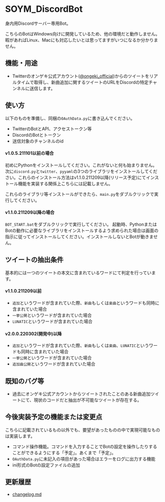 # SOYM_DiscordBot
身内用Discordサーバー専用Bot。

こちらのBotはWindows向けに開発しているため、他の環境だと動作しません。暇があればLinux、Macにも対応したいとは思ってますがいつになるか分かりません。

## 機能・用途

- Twitterのオンゲキ公式アカウント([@ongeki_official](https://twitter.com/ongeki_official))からのツイートをリアルタイムで取得し、新曲追加に関するツイートのURLをDiscordの特定チャンネルに送信します。

## 使い方
以下のものを準備し、同梱の`OAuthData.py`に書き込んでください。

- TwitterのBotとAPI、アクセストークン等
- DiscordのBotとトークン
- 送信対象のチャンネルのid

#### v1.0.5.211101以前の場合
初めにPythonをインストールしてください。これがないと何も始まりません。
次に`discord.py`と`twitter`、`pyyaml`の3つのライブラリをインストールしてください。これらのインストール方法はv1.1.0.211209以降(リリース予定)にてインストール機能を実装する関係上こちらには記載しません。

これらのライブラリ等インストールができたら、`main.py`をダブルクリックで実行してください。

#### v1.1.0.211209以降の場合
`BOT_START.bat`をダブルクリックで実行してください。
起動時、PythonまたはBotの動作に必要なライブラリをインストールするよう求められた場合は画面の指示に従ってインストールしてください。インストールしないとBotが動きません。

## ツイートの抽出条件
基本的には一つのツイートの本文に含まれているワードにて判定を行っています。

#### v1.1.0.211209以前
- `追加`というワードが含まれていた際、`新曲`もしくは`楽曲`というワードも同時に含まれていた場合
- `一挙公開`というワードが含まれていた場合
- `LUNATIC`というワードが含まれていた場合

#### v2.0.0.220302(開発中)以降
- `追加`というワードが含まれていた際、`新曲`もしくは`楽曲`、`LUNATIC`というワードも同時に含まれていた場合
- `一挙公開`というワードが含まれていた場合
- `追加曲公開`というワードが含まれていた場合

## 既知のバグ等

- 過去にオンゲキ公式アカウントからツイートされたことのある新曲追加ツイートにて、現状のコードだと抽出が不可能なツイートが存在する。

## 今後実装予定の機能または変更点
こちらに記載されているもの以外でも、要望があったものの中で実現可能なものは実装します。

- コマンド操作機能。コマンドを入力することでBotの設定を操作したりすることができるようにする「予定」。あくまで「予定」。
- `OAuthData.py`に未記入の項目があった場合はエラーをログに出力する機能
- ini形式のBotの設定ファイルの追加

## 更新履歴
- [changelog.md](https://github.com/South2190/SOYM_DiscordBot/blob/master/changelog.md)
